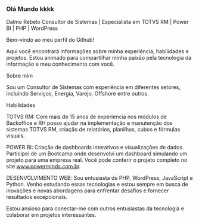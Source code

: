 ### Olá Mundo kkkk

Dalmo Rebelo
Consultor de Sistemas | Especialista em TOTVS RM | Power BI | PHP | WordPress

Bem-vindo ao meu perfil do Github!

Aqui você encontrará informações sobre minha experiência, habilidades e projetos. Estou animado para compartilhar minha paixão pela tecnologia da informação e meu conhecimento com você.

Sobre mim

Sou um Consultor de Sistemas com experiência em diferentes setores, incluindo Serviços, Energia, Varejo, Offshore entre outros. 

Habilidades

TOTVS RM: Com mais de 15 anos de experiencia nos módulos de Backoffice e RH posso ajudar na implementação e manutenção dos sistemas TOTVS RM, criação de relatórios, planilhas, cubos e fórmulas visuais.

POWER BI: Criação de dashboards interativos e visualizações de dados. Participei de um Bootcamp onde desenvolvi um dashboard simulando um projeto para uma empresa real. 
Você pode conferir o projeto completo no site www.powerminds.com.br.

DESENVOLVIMENTO WEB: Sou entusiasta de PHP, WordPress, JavaScript e Python. Venho estudando essas tecnologias e estou sempre em busca de inovações e novas abordagens para enfrentar desafios e fornecer resultados excepcionais.

Estou ansioso para conectar-me com outros entusiastas da tecnologia e colaborar em projetos interessantes.
